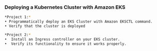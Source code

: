 ### Deploying a Kubernetes Cluster with Amazon EKS

```sh
*Project 1:*
• Programmatically deploy an EKS Cluster with Amazon EKSCTL command.
• Verify that the cluster is deployed

*Project 2:*
•⁠  ⁠Install an Ingress controller on your EKS cluster.
•⁠  ⁠Verify its functionality to ensure it works properly.